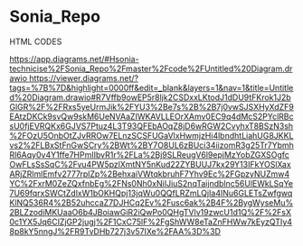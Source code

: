 # Sonia_Repo
HTML CODES

[https://app.diagrams.net/#Hsonia-technicise%2FSonia_Repo%2Fmaster%2Fcode%2FUntitled%20Diagram.drawio
](https://viewer.diagrams.net/?tags=%7B%7D&highlight=0000ff&edit=_blank&layers=1&nav=1&title=Untitled%20Diagram.drawio#R7Vffb9owEP5r8ljk2CSDxxLKtodJ1dDU9tFKrok1J2bGlGR%2F%2FRxs5yeUrmJik%2FYU3%2Be7s%2B%2B7j0vwSJSXHyXdZF9EAtzDKCk9svQw9skM6UeNVAaZIWKAVLLEOrXAmv0EC9q4dMcS2PYclRBcsU0fjEVRQKx6GJVS7Ptuz4L3T93QFEbAOqZ8jD6wRGW2CvyhxT8BSzN3sh%2FOzU5OnbOtZJvRROw7ELnzSCSFUGaVlxHwmjzHi4lbndhtLiahUG8JKKLvs2%2FLBxStFnGwSCry%2BWt%2BY7O8UL6zBUci34iizomR3g25Tr7YbmhRl6Aqy0v4Y1ffe7HPmIIbvR1r%2FLa%2Bj9SLReugV6l9epjMzYobZGXSOgfcOwFLsSsSqC%2Fvu4PW5pzlXmtNY5nKud22ZYBUUJ7kx29Y13IFkYOSlXaxARjZRlmlEmfv2777rplZp%2BehxaiVWtqkbruhF7Yhv9Ec%2FGpzyNUZmw4YC%2FxrM0ZeZQxfnbEg%2FNs0Nh0xNiIJiuS2nqTaijndblnc56UlEWkLSqYe7U69fqrxSWCtZdlxW1bOKHQpj13jqWu0QQfLRZmLQjIa4INu6GLETsZwfgwqKlNQ536R4%2B52uhccaZ7DJHCq2Ev%2Fusc6ak%2B4F%2BygWyseMu%2BLZzodiMKUaaO6b4JBoiawGiR2iQwPo0QHgTVlv19zwcU1d1Q%2F%2FsX0c1YX5Jq6CIZjGP2jugj%2F1CxC75lF%2FgShWW8eTaZnFHWw7kEyzQTIy48p8kY5nngJ%2FR9TvDHb727j3v57IXe%2FAA%3D%3D)https://viewer.diagrams.net/?tags=%7B%7D&highlight=0000ff&edit=_blank&layers=1&nav=1&title=Untitled%20Diagram.drawio#R7Vffb9owEP5r8ljk2CSDxxLKtodJ1dDU9tFKrok1J2bGlGR%2F%2FRxs5yeUrmJik%2FYU3%2Be7s%2B%2B7j0vwSJSXHyXdZF9EAtzDKCk9svQw9skM6UeNVAaZIWKAVLLEOrXAmv0EC9q4dMcS2PYclRBcsU0fjEVRQKx6GJVS7Ptuz4L3T93QFEbAOqZ8jD6wRGW2CvyhxT8BSzN3sh%2FOzU5OnbOtZJvRROw7ELnzSCSFUGaVlxHwmjzHi4lbndhtLiahUG8JKKLvs2%2FLBxStFnGwSCry%2BWt%2BY7O8UL6zBUci34iizomR3g25Tr7YbmhRl6Aqy0v4Y1ffe7HPmIIbvR1r%2FLa%2Bj9SLReugV6l9epjMzYobZGXSOgfcOwFLsSsSqC%2Fvu4PW5pzlXmtNY5nKud22ZYBUUJ7kx29Y13IFkYOSlXaxARjZRlmlEmfv2777rplZp%2BehxaiVWtqkbruhF7Yhv9Ec%2FGpzyNUZmw4YC%2FxrM0ZeZQxfnbEg%2FNs0Nh0xNiIJiuS2nqTaijndblnc56UlEWkLSqYe7U69fqrxSWCtZdlxW1bOKHQpj13jqWu0QQfLRZmLQjIa4INu6GLETsZwfgwqKlNQ536R4%2B52uhccaZ7DJHCq2Ev%2Fusc6ak%2B4F%2BygWyseMu%2BLZzodiMKUaaO6b4JBoiawGiR2iQwPo0QHgTVlv19zwcU1d1Q%2F%2FsX0c1YX5Jq6CIZjGP2jugj%2F1CxC75lF%2FgShWW8eTaZnFHWw7kEyzQTIy48p8kY5nngJ%2FR9TvDHb727j3v57IXe%2FAA%3D%3D
